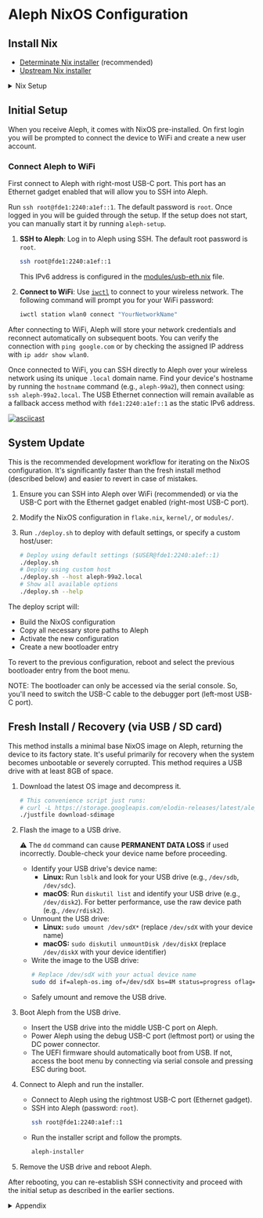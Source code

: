 # Aleph NixOS Configuration

## Install Nix

- [Determinate Nix installer](https://determinate.systems/nix-installer) (recommended)
- [Upstream Nix installer](https://nix.dev/manual/nix/latest/installation/installing-binary#multi-user-installation)

<details>

<summary>Nix Setup</summary>

### Determinate Nix

Add your username to "trusted-users" in `/etc/nix/nix.custom.conf`:
```
# /etc/nix/nix.custom.conf
trusted-users = root <your_username>
```

Restart the nix-daemon:
```sh
# macOS:
sudo launchctl kickstart -k system/systems.determinate.nix-daemon
# Linux:
sudo systemctl restart nix-daemon.service
```

### Upstream Nix

Enable some nix experimental features and add your username to "trusted-users" in `/etc/nix/nix.conf`:
```
# /etc/nix/nix.conf
experimental-features = nix-command flakes
trusted-users = root <your_username>
```

Restart the nix-daemon:
```sh
# macOS:
sudo launchctl kickstart -k system/org.nixos.nix-daemon
# Linux:
sudo systemctl restart nix-daemon.service
```

</details>

## Initial Setup

When you receive Aleph, it comes with NixOS pre-installed. On first login you will be prompted to connect the device to WiFi and create a new user account.

### Connect Aleph to WiFi
First connect to Aleph with right-most USB-C port. This port has an Ethernet gadget enabled that will allow you to SSH into Aleph.

Run `ssh root@fde1:2240:a1ef::1`. The default password is `root`. Once logged in you will be guided through the setup. If the setup does not start, you can manually start it by running `aleph-setup`.

1. **SSH to Aleph**: Log in to Aleph using SSH. The default root password is `root`.
   ```bash
   ssh root@fde1:2240:a1ef::1
   ```
   This IPv6 address is configured in the [modules/usb-eth.nix](modules/usb-eth.nix) file.

2. **Connect to WiFi**: Use [`iwctl`](https://wiki.archlinux.org/title/Iwd#Connect_to_a_network) to connect to your wireless network. The following command will prompt you for your WiFi password:
   ```bash
   iwctl station wlan0 connect "YourNetworkName"
   ```

After connecting to WiFi, Aleph will store your network credentials and reconnect automatically on subsequent boots. You can verify the connection with `ping google.com` or by checking the assigned IP address with `ip addr show wlan0`.

Once connected to WiFi, you can SSH directly to Aleph over your wireless network using its unique `.local` domain name. Find your device's hostname by running the `hostname` command (e.g., `aleph-99a2`), then connect using: `ssh aleph-99a2.local`. The USB Ethernet connection will remain available as a fallback access method with `fde1:2240:a1ef::1` as the static IPv6 address.

[![asciicast](https://asciinema.org/a/716409.svg)](https://asciinema.org/a/716409)

## System Update

This is the recommended development workflow for iterating on the NixOS configuration. It's significantly faster than the fresh install method (described below) and easier to revert in case of mistakes.

1. Ensure you can SSH into Aleph over WiFi (recommended) or via the USB-C port with the Ethernet gadget enabled (right-most USB-C port).

2. Modify the NixOS configuration in `flake.nix`, `kernel/`, or `modules/`.

3. Run `./deploy.sh` to deploy with default settings, or specify a custom host/user:
   ```bash
   # Deploy using default settings ($USER@fde1:2240:a1ef::1)
   ./deploy.sh
   # Deploy using custom host
   ./deploy.sh --host aleph-99a2.local
   # Show all available options
   ./deploy.sh --help
   ```

The deploy script will:
- Build the NixOS configuration
- Copy all necessary store paths to Aleph
- Activate the new configuration
- Create a new bootloader entry

To revert to the previous configuration, reboot and select the previous bootloader entry from the boot menu.

NOTE: The bootloader can only be accessed via the serial console. So, you'll need to switch the USB-C cable to the debugger port (left-most USB-C port).

## Fresh Install / Recovery (via USB / SD card)

This method installs a minimal base NixOS image on Aleph, returning the device to its factory state. It's useful primarily for recovery when the system becomes unbootable or severely corrupted. This method requires a USB drive with at least 8GB of space.

1. Download the latest OS image and decompress it.
   ```bash
   # This convenience script just runs:
   # curl -L https://storage.googleapis.com/elodin-releases/latest/aleph-os.img.zst | zstd -d > aleph-os.img
   ./justfile download-sdimage
   ```

2. Flash the image to a USB drive.

    ⚠️ The `dd` command can cause **PERMANENT DATA LOSS** if used incorrectly. Double-check your device name before proceeding.

    - Identify your USB drive's device name:
        - **Linux:** Run `lsblk` and look for your USB drive (e.g., `/dev/sdb`, `/dev/sdc`).
        - **macOS**: Run `diskutil list` and identify your USB drive (e.g., `/dev/disk2`). For better performance, use the raw device path (e.g., `/dev/rdisk2`).
    - Unmount the USB drive:
        - **Linux:** `sudo umount /dev/sdX*` (replace `/dev/sdX` with your device name)
        - **macOS:** `sudo diskutil unmountDisk /dev/diskX` (replace `/dev/diskX` with your device identifier)
    - Write the image to the USB drive:
      ```bash
      # Replace /dev/sdX with your actual device name
      sudo dd if=aleph-os.img of=/dev/sdX bs=4M status=progress oflag=sync
      ```
    - Safely umount and remove the USB drive.

3. Boot Aleph from the USB drive.
    - Insert the USB drive into the middle USB-C port on Aleph.
    - Power Aleph using the debug USB-C port (leftmost port) or using the DC power connector.
    - The UEFI firmware should automatically boot from USB. If not, access the boot menu by connecting via serial console and pressing ESC during boot.

4. Connect to Aleph and run the installer.
    - Connect to Aleph using the rightmost USB-C port (Ethernet gadget).
    - SSH into Aleph (password: `root`).
      ```bash
      ssh root@fde1:2240:a1ef::1
      ```
    - Run the installer script and follow the prompts.
      ```bash
      aleph-installer
      ```

5. Remove the USB drive and reboot Aleph.

After rebooting, you can re-establish SSH connectivity and proceed with the initial setup as described in the earlier sections.

<details>

<summary>Appendix</summary>

## Manual WiFi Setup

1. **Establish Connection**: Connect to Aleph via the right-most USB-C port (which has the Ethernet gadget enabled). This sets up a local network connection between your computer and Aleph over USB.

2. **SSH to Aleph**: Log in to Aleph using SSH. The default root password is `root`.
   ```bash
   ssh root@fde1:2240:a1ef::1
   ```
   This IPv6 address is configured in the [modules/usb-eth.nix](modules/usb-eth.nix) file.

3. **Connect to WiFi**: Use [`iwctl`](https://wiki.archlinux.org/title/Iwd#Connect_to_a_network) to connect to your wireless network. The following command will prompt you for your WiFi password:
   ```bash
   iwctl station wlan0 connect "YourNetworkName"
   ```

After connecting to WiFi, Aleph will store your network credentials and reconnect automatically on subsequent boots. You can verify the connection with `ping google.com` or by checking the assigned IP address with `ip addr show wlan0`.

Once connected to WiFi, you'll be able to SSH directly to Aleph over your wireless network, which is more convenient for ongoing development. The USB Ethernet connection will remain available as a fallback access method.

</details>

